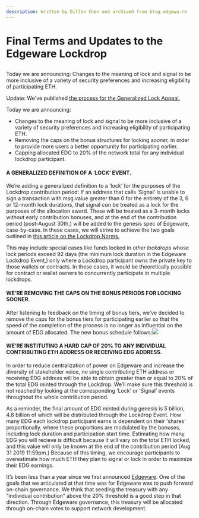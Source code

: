 ```yaml
---
description: Written by Dillon Chen and archived from blog.edgewa.re
---
```


# Final Terms and Updates to the Edgeware Lockdrop

## 

Today we are announcing: Changes to the meaning of lock and signal to be more inclusive of a variety of security preferences and increasing eligibility of participating ETH.

Update: We've published [the process for the Generalized Lock Appeal.](https://blog.edgewa.re/generalized-lock-policy-who-can-appeal-and-how/)

Today we are announcing:  


* Changes to the meaning of lock and signal to be more inclusive of a variety of security preferences and increasing eligibility of participating ETH.
* Removing the caps on the bonus structures for locking _sooner,_ in order to provide more users a better opportunity for participating earlier.
* Capping allocated EDG to 20% of the network total for any individual lockdrop participant. 

#### A GENERALIZED DEFINITION OF A ‘LOCK’ EVENT. <a id="a-generalized-definition-of-a-lock-event-"></a>

We’re adding a generalized definition to a ‘lock’ for the purposes of the Lockdrop contribution period: If an address that calls ‘Signal’ is unable to sign a transaction with msg.value greater than 0 for the entirety of the 3, 6 or 12-month lock durations, that signal _can_ be treated as a lock for the purposes of the allocation award. These will be treated as a 3-month locks without early contribution bonuses, and at the end of the contribution period \(post-August 30th,\) will be added to the genesis spec of Edgeware, case-by-case. In these cases, we will strive to achieve the two goals outlined in [this article on the Lockdrop Norms.](https://blog.edgewa.re/lockdrop-norms/)    


This may include special cases like funds locked in _other lockdrops_ whose lock periods exceed 92 days \(the minimum lock duration in the Edgeware Lockdrop Event,\) only where a Lockdrop participant owns the private key to those wallets or contracts. In these cases, it would be theoretically possible for contract or wallet owners to concurrently participate in multiple lockdrops.  


#### WE’RE REMOVING THE CAPS ON THE BONUS PERIODS FOR LOCKING SOONER. <a id="we-re-removing-the-caps-on-the-bonus-periods-for-locking-sooner-"></a>

After listening to feedback on the timing of bonus tiers, we’ve decided to remove the caps for the bonus tiers for participating earlier so that the speed of the completion of the process is no longer as influential on the amount of EDG allocated. The new bonus schedule follows:![](https://lh5.googleusercontent.com/ZQfS4DN5NPAbX4gfxS7ixg4UJhU4ofyuSnEz8r-jiAWGfcnGG7gGmbfGq8QTzAv9zo7r0VXT_Y_ym-zBCLmxNWdi6C-WWfCLv5Z9W9bbcQEwW9tTrNSuDNGisOwekjjBstEUjBZ4)

#### WE’RE INSTITUTING A HARD CAP OF 20% TO ANY INDIVIDUAL CONTRIBUTING ETH ADDRESS OR RECEIVING EDG ADDRESS. <a id="we-re-instituting-a-hard-cap-of-20-to-any-individual-contributing-eth-address-or-receiving-edg-address-"></a>

In order to reduce centralization of power on Edgeware and increase the diversity of stakeholder voice, no single contributing ETH address or receiving EDG address will be able to obtain greater than or equal to 20% of the total EDG minted through the Lockdrop. We’ll make sure this threshold is not reached by looking at the corresponding ‘Lock’ or ‘Signal’ events throughout the whole contribution period.  


As a reminder, the final amount of EDG minted during genesis is 5 billion, 4.8 billion of which will be distributed through the Lockdrop Event. How many EDG each lockdrop participant earns is dependent on their 'shares' proportionally, where these proportions are modulated by the bonuses, including lock duration and participation start time.  Estimating how many EDG you will recieve is difficult because it will vary on the total ETH locked, and this value will only be known at the end of the contribution period \(Aug 31 2019 11:59pm.\) Because of this timing, we encourage participants to overestimate how much ETH they plan to signal or lock in order to maximize their EDG earnings.

It’s been less than a year since we first announced [Edgeware](https://link.medium.com/AQ4MVOn18W). One of the goals that we articulated at that time was for Edgeware was to push forward on-chain governance. We think that seeding the treasury with any “individual contribution” above the 20% threshold is a good step in that direction. Through Edgeware governance, this treasury will be allocated through on-chain votes to support network development.

